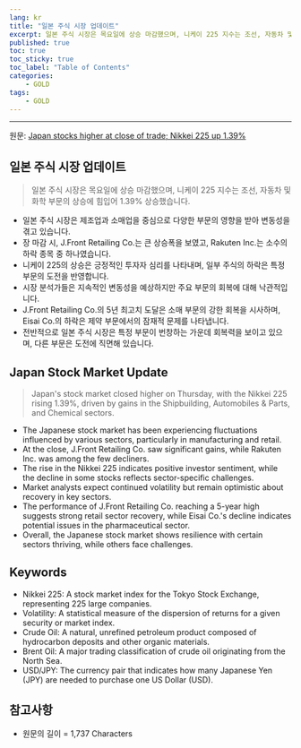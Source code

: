 ```yaml
---
lang: kr
title: "일본 주식 시장 업데이트"
excerpt: 일본 주식 시장은 목요일에 상승 마감했으며, 니케이 225 지수는 조선, 자동차 및 화학 부문의 상승에 힘입어 1.39% 상승했습니다.
published: true
toc: true
toc_sticky: true
toc_label: "Table of Contents"
categories:
    - GOLD
tags:
    - GOLD
---
```


---

  원문: [Japan stocks higher at close of trade; Nikkei 225 up 1.39%](https://www.investing.com/news/stock-market-news/japan-stocks-higher-at-close-of-trade-nikkei-225-up-139-3788749)

## 일본 주식 시장 업데이트

> 일본 주식 시장은 목요일에 상승 마감했으며, 니케이 225 지수는 조선, 자동차 및 화학 부문의 상승에 힘입어 1.39% 상승했습니다.


- 일본 주식 시장은 제조업과 소매업을 중심으로 다양한 부문의 영향을 받아 변동성을 겪고 있습니다.
- 장 마감 시, J.Front Retailing Co.는 큰 상승폭을 보였고, Rakuten Inc.는 소수의 하락 종목 중 하나였습니다.
- 니케이 225의 상승은 긍정적인 투자자 심리를 나타내며, 일부 주식의 하락은 특정 부문의 도전을 반영합니다.
- 시장 분석가들은 지속적인 변동성을 예상하지만 주요 부문의 회복에 대해 낙관적입니다.
- J.Front Retailing Co.의 5년 최고치 도달은 소매 부문의 강한 회복을 시사하며, Eisai Co.의 하락은 제약 부문에서의 잠재적 문제를 나타냅니다.
- 전반적으로 일본 주식 시장은 특정 부문이 번창하는 가운데 회복력을 보이고 있으며, 다른 부문은 도전에 직면해 있습니다.

## Japan Stock Market Update

> Japan's stock market closed higher on Thursday, with the Nikkei 225 rising 1.39%, driven by gains in the Shipbuilding, Automobiles & Parts, and Chemical sectors.


- The Japanese stock market has been experiencing fluctuations influenced by various sectors, particularly in manufacturing and retail.
- At the close, J.Front Retailing Co. saw significant gains, while Rakuten Inc. was among the few decliners.
- The rise in the Nikkei 225 indicates positive investor sentiment, while the decline in some stocks reflects sector-specific challenges.
- Market analysts expect continued volatility but remain optimistic about recovery in key sectors.
- The performance of J.Front Retailing Co. reaching a 5-year high suggests strong retail sector recovery, while Eisai Co.'s decline indicates potential issues in the pharmaceutical sector.
- Overall, the Japanese stock market shows resilience with certain sectors thriving, while others face challenges.

## Keywords

- Nikkei 225: A stock market index for the Tokyo Stock Exchange, representing 225 large companies.
- Volatility: A statistical measure of the dispersion of returns for a given security or market index.
- Crude Oil: A natural, unrefined petroleum product composed of hydrocarbon deposits and other organic materials.
- Brent Oil: A major trading classification of crude oil originating from the North Sea.
- USD/JPY: The currency pair that indicates how many Japanese Yen (JPY) are needed to purchase one US Dollar (USD).

## 참고사항

- 원문의 길이 = 1,737 Characters

